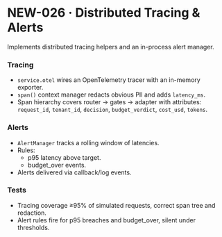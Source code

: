 # NEW-026 · Distributed Tracing & Alerts

Implements distributed tracing helpers and an in-process alert manager.

### Tracing

* `service.otel` wires an OpenTelemetry tracer with an in-memory exporter.
* `span()` context manager redacts obvious PII and adds `latency_ms`.
* Span hierarchy covers router → gates → adapter with attributes:
  `request_id`, `tenant_id`, `decision`, `budget_verdict`, `cost_usd`, `tokens`.

### Alerts

* `AlertManager` tracks a rolling window of latencies.
* Rules:
  * p95 latency above target.
  * budget_over events.
* Alerts delivered via callback/log events.

### Tests

* Tracing coverage ≥95% of simulated requests, correct span tree and redaction.
* Alert rules fire for p95 breaches and budget_over, silent under thresholds.

